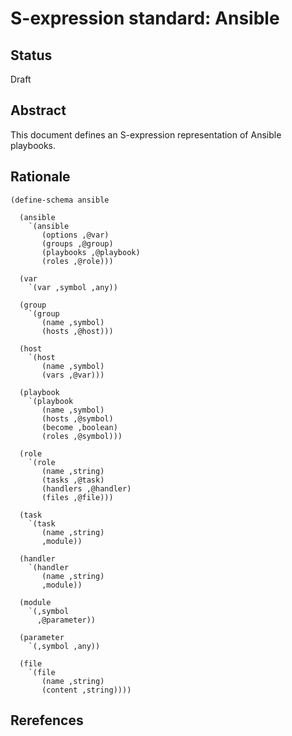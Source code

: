 # S-expression standard: Ansible

## Status

Draft

## Abstract

This document defines an S-expression representation of Ansible
playbooks.

## Rationale

```Lisp
(define-schema ansible

  (ansible
    `(ansible
       (options ,@var)
       (groups ,@group)
       (playbooks ,@playbook)
       (roles ,@role)))

  (var
    `(var ,symbol ,any))

  (group
    `(group
       (name ,symbol)
       (hosts ,@host)))

  (host
    `(host
       (name ,symbol)
       (vars ,@var)))

  (playbook
    `(playbook
       (name ,symbol)
       (hosts ,@symbol)
       (become ,boolean)
       (roles ,@symbol)))

  (role
    `(role
       (name ,string)
       (tasks ,@task)
       (handlers ,@handler)
       (files ,@file)))

  (task
    `(task
       (name ,string)
       ,module))

  (handler
    `(handler
       (name ,string)
       ,module))

  (module
    `(,symbol
      ,@parameter))

  (parameter
    `(,symbol ,any))

  (file
    `(file
       (name ,string)
       (content ,string))))
```

## Rerefences
